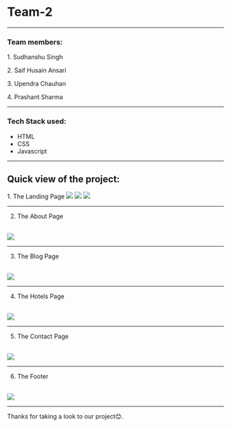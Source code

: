 <h1>Team-2</h1>
<hr>

<h3>Team members:</h3>
<p>1. Sudhanshu Singh</p>
<p>2. Saif Husain Ansari</p>
<p>3. Upendra Chauhan</p>
<p>4. Prashant Sharma</p>
<hr>

<h3>Tech Stack used:</h3>
<ul>
  <li>HTML</li>
  <li>CSS</li>
  <li>Javascript</li>
</ul>
<hr>

<h2>Quick view of the project:</h2>
1. The Landing Page
<img src="https://user-images.githubusercontent.com/63180404/150678749-ff819583-9209-4f38-9605-2ee10460d374.png" />
<img src="https://user-images.githubusercontent.com/63180404/150678750-4811951e-4aa4-467b-bf94-6c0985093a30.png" />
<img src="https://user-images.githubusercontent.com/63180404/150678744-6ab419b4-90a3-48f5-86bf-206c0b3bc5d5.png" />
<hr>

2. The About Page
<br>
<img src="https://user-images.githubusercontent.com/63180404/150678763-ba3f48fe-e0d7-4556-891a-f1da5bf68242.png" />
<hr>

3. The Blog Page
<br>
<img src="https://user-images.githubusercontent.com/63180404/150678756-1cdb26e2-5421-4e42-b782-30992a920431.png" />
<hr>

4. The Hotels Page
<br>
<img src="https://user-images.githubusercontent.com/63180404/150678912-87e60334-c621-4c6c-be62-065ea55e6629.png" />
<hr>

5. The Contact Page
<br>
<img src="https://user-images.githubusercontent.com/63180404/150678765-000af6f5-8643-447c-93fe-ad0053e76316.png" />
<hr>

6. The Footer
<br>
<img src="https://user-images.githubusercontent.com/63180404/150678761-dab3b27d-733e-43df-bddd-02902728b49f.png" />
<hr>

Thanks for taking a look to our project😊.
